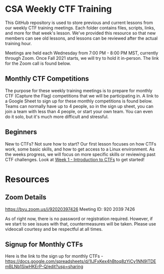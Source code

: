 # CSA Weekly CTF Training
This GitHub repository is used to store previous and current lessons from our weekly CTF training meetings. Each folder contains files, scripts, links, and more for that week's lesson. We've provided this resource so that new members can see old lessons, and lessons can be reviewed after the actual training hour. 

Meetings are held each Wednesday from 7:00 PM - 8:00 PM MST, currently through Zoom. Once Fall 2021 starts, we will try to hold it in-person. The link for the Zoom call is found below.

## Monthly CTF Competitions
The purpose for these weekly training meetings is to prepare for monthly CTF (Capture the Flag) competitions that we will be participating in. A link to a Google Sheet to sign up for these monthly competitions is found below. Teams can normally have up to 4 people, so in the sign up sheet, you can join a team with less than 4 people, or start your own team. You can even do it solo, but it's much more difficult and stressful. 

## Beginners
New to CTFs? Not sure how to start? Our first lesson focuses on how CTFs work, some basic skills, and how to get access to a Linux environment. As the weeks progress, we will focus on more specific skills or reviewing past CTF challenges. Look at [Week 1 - Introduction to CTFs](https://github.com/JustinApplegate/ctf-training/tree/main/Lesson%201%20-%20Introduction%20to%20CTFs) to get started!

# Resources
## Zoom Details
https://byu.zoom.us/j/92020397426
Meeting ID: 920 2039 7426

As of right now, there is no password or registration required. However, if we start to see issues with that, countermeasures will be taken. Please use videocall courtesy and be respectful at all times.

## Signup for Monthly CTFs
Here is the link to the sign up for monthly CTFs - https://docs.google.com/spreadsheets/d/1IJFxKex4hBtoq8zYiCy1NN9ITDEmBLNb1SiwHKErP-Q/edit?usp=sharing